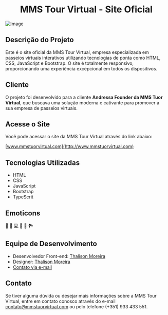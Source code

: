 <h1 align="center">MMS Tour Virtual - Site Oficial</h1>


![image](https://github.com/thalisonsilva/ANDRESSASITE/assets/129459647/f2d939ce-74b3-4985-8350-296f95592dae)


## Descrição do Projeto

Este é o site oficial da MMS Tour Virtual, empresa especializada em passeios virtuais interativos utilizando tecnologias de ponta como HTML, CSS, JavaScript e Bootstrap. O site é totalmente responsivo, proporcionando uma experiência excepcional em todos os dispositivos.

## Cliente

O projeto foi desenvolvido para a cliente **Andressa Founder da MMS Tuor Virtual**, que buscava uma solução moderna e cativante para promover a sua empresa de passeios virtuais.

## Acesse o Site

Você pode acessar o site da MMS Tour Virtual através do link abaixo:

[www.mmstuorvirtual.com](http://www.mmstuorvirtual.com)

## Tecnologias Utilizadas

- HTML
- CSS
- JavaScript
- Bootstrap
- TypeScrit

## Emoticons

🚀 🌟 💻 🎥 📸 🏞️

## Equipe de Desenvolvimento

- Desenvolvedor Front-end: [Thalison Moreira](https://github.com/thalisonsilva)
- Designer: [Thalison Moreira](https://www.linkedin.com/in/thalison-moreira/)
- <a href="mailto:contato@thalisonsilva.com.br">Contato via e-mail</a>


## Contato

Se tiver alguma dúvida ou desejar mais informações sobre a MMS Tour Virtual, entre em contato conosco através do e-mail contato@mmstuorvirtual.com ou pelo telefone (+351) 933 433 551.

